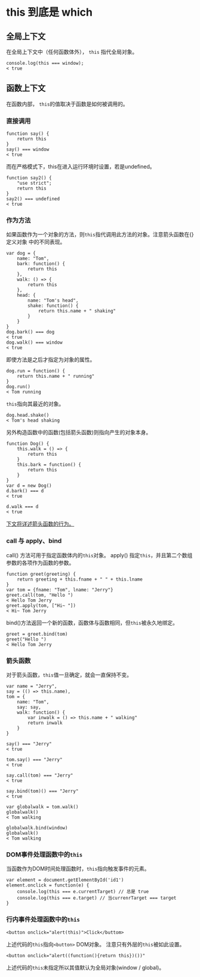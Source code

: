 # this 到底是 which

## 全局上下文

在全局上下文中（任何函数体外）， `this` 指代全局对象。

    console.log(this === window);
    < true

## 函数上下文

在函数内部， `this`的值取决于函数是如何被调用的。

### 直接调用

    function say() {
        return this
    }
    say() === window
    < true

而在严格模式下，this在进入运行环境时设置，若是undefined。

    function say2() {
        "use strict";
        return this
    }
    say2() === undefined
    < true

### 作为方法

如果函数作为一个对象的方法，则`this`指代调用此方法的对象。注意箭头函数在{}定义对象
中的不同表现。

    var dog = {
        name: "Tom",
        bark: function() {
            return this
        },
        walk: () => {
            return this
        },
        head: {
            name: "Tom's head",
            shake: function() {
                return this.name + " shaking"
            }
        }
    }
    dog.bark() === dog
    < true
    dog.walk() === window
    < true

即使方法是之后才指定为对象的属性。

    dog.run = function() {
        return this.name + " running"
    }
    dog.run()
    < Tom running

`this`指向其最近的对象。

    dog.head.shake()
    < Tom's head shaking

 另外构造函数中的函数(包括箭头函数)则指向产生的对象本身。

    function Dog() {
        this.walk = () => {
            return this
        }
        this.bark = function() {
            return this
        }
    }
    var d = new Dog()
    d.bark() === d
    < true

    d.walk === d
    < true

[下文将详述箭头函数的行为。](#arrayf)

### call 与 apply、bind

call() 方法可用于指定函数体内的`this`对象。
apply() 指定`this`，并且第二个数组参数的各项作为函数的参数。

    function greet(greeting) {
        return greeting + this.fname + " " + this.lname
    }
    var tom = {fname: "Tom", lname: "Jerry"}
    greet.call(tom, "Hello ")
    < Hello Tom Jerry
    greet.apply(tom, ["Hi~ "])
    < Hi~ Tom Jerry

bind()方法返回一个新的函数，函数体与函数相同，但`this`被永久地绑定。

    greet = greet.bind(tom)
    greet("Hello ")
    < Hello Tom Jerry

### 箭头函数

对于箭头函数，`this`值一旦确定，就会一直保持不变。

    var name = "Jerry",
    say = (() => this.name),
    tom = {
        name: "Tom",
        say: say,
        walk: function() {
            var inwalk = () => this.name + " walking"
            return inwalk
        }
    }

    say() === "Jerry"
    < true

    tom.say() === "Jerry"
    < true

    say.call(tom) === "Jerry"
    < true

    say.bind(tom)() === "Jerry"
    < true

    var globalwalk = tom.walk()
    globalwalk()
    < Tom walking

    globalwalk.bind(window)
    globalwalk()
    < Tom walking

### DOM事件处理函数中的`this`

当函数作为DOM时间处理函数时，`this`指向触发事件的元素。

    var element = document.getElementById('id1')
    element.onclick = function(e) {
        console.log(this === e.currentTarget) // 总是 true
        console.log(this === e.target) // 当currenrTarget === target
    }

### 行内事件处理函数中的`this`

    <button onclick="alert(this)">Click</buttom>

上述代码的`this`指向`<button>` DOM对象。
注意只有外层的`this`被如此设置。

    <button onclick="alert((function(){return this})())"

上述代码的`this`未指定所以其值默认为全局对象(window / global)。